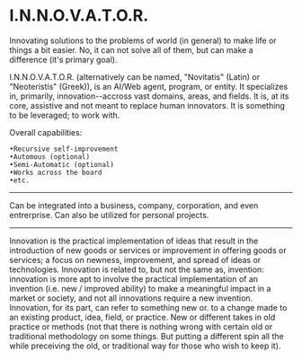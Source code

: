 # I.N.N.O.V.A.T.O.R.
Innovating solutions to the problems of world (in general) to make life or things a bit easier. No, it can not solve all of them, but can make a difference (it's primary goal).

I.N.N.O.V.A.T.O.R. (alternatively can be named, "Novitatis" (Latin) or "Neoteristís" (Greek)), is an AI/Web agent, program, or entity. It specializes in, primarily, innovation--accross vast domains, areas, and fields. It is, at its core, assistive and not meant to replace human innovators. It is something to be leveraged; to work with.

Overall capabilities:

```
•Recursive self-improvement
•Automous (optional)
•Semi-Automatic (optional)
•Works across the board
•etc.
```
----
Can be integrated into a business, company, corporation, and even entrerprise. Can also be utilized for personal projects.

----
Innovation is the practical implementation of ideas that result in the introduction of new goods or services or improvement in offering goods or services; a focus on newness, improvement, and spread of ideas or technologies. Innovation is related to, but not the same as, invention: innovation is more apt to involve the practical implementation of an invention (i.e. new / improved ability) to make a meaningful impact in a market or society, and not all innovations require a new invention. Innovation, for its part, can refer to something new or. to a change made to an existing product, idea, field, or practice. New or different takes in old practice or methods (not that there is nothing wrong with certain old or traditional methodology on some things. But putting a different spin all the while preceiving the old, or traditional way for those who wish to keep it).
